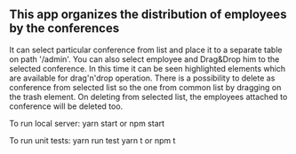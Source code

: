 ## This app organizes the distribution of employees by the conferences

It can select particular conference from list and place it to a separate table on path '/admin'.
You can also select employee and Drag&Drop him to the selected conference.
In this time it can be seen highlighted elements which are available for drag'n'drop operation.
There is a possibility to delete as conference from selected list so the one from common list
by dragging on the trash element.
On deleting from selected list, the employees attached to conference will be deleted too.

To run local server:
yarn start     or
npm start

To run unit tests:
yarn run test  yarn t  or   npm t
